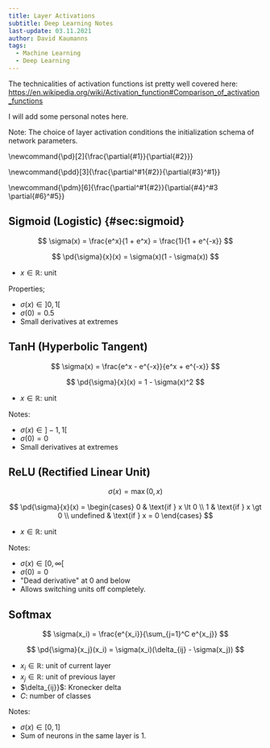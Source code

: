 ```yaml
---
title: Layer Activations
subtitle: Deep Learning Notes
last-update: 03.11.2021
author: David Kaumanns
tags:
  - Machine Learning
  - Deep Learning
---
```


The technicalities of activation functions ist pretty well covered here: <https://en.wikipedia.org/wiki/Activation_function#Comparison_of_activation_functions>

I will add some personal notes here.

Note: The choice of layer activation conditions the initialization schema of network parameters.

<!-- Partial derivative, e.g. \d u x -->
\newcommand{\pd}[2]{\frac{\partial{#1}}{\partial{#2}}}
<!-- Partial derivative, e.g. \pdd 2 u x -->
\newcommand{\pdd}[3]{\frac{\partial^#1{#2}}{\partial{#3}^#1}}
<!-- Mixed derivative, e.g. \pdm 5y 2x 3t -->
\newcommand{\pdm}[6]{\frac{\partial^#1{#2}}{\partial{#4}^#3 \partial{#6}^#5}}

## Sigmoid (Logistic) {#sec:sigmoid}

$$
\sigma(x) = \frac{e^x}{1 + e^x} = \frac{1}{1 + e^{-x}}
$$

$$
\pd{\sigma}{x}(x) = \sigma(x)(1 - \sigma(x))
$$

- $x \in \mathbb{R}$: unit

Properties;

- $\sigma(x) \in ]0, 1[$
- $\sigma(0) = 0.5$
- Small derivatives at extremes

## TanH (Hyperbolic Tangent)

$$
\sigma(x) = \frac{e^x - e^{-x}}{e^x + e^{-x}}
$$

$$
\pd{\sigma}{x}(x) = 1 - \sigma(x)^2
$$

- $x \in \mathbb{R}$: unit

Notes:

- $\sigma(x) \in ]-1, 1[$
- $\sigma(0) = 0$
- Small derivatives at extremes

## ReLU (Rectified Linear Unit)

$$
\sigma(x) = \max{(0, x)}
$$

$$
\pd{\sigma}{x}(x) = \begin{cases}
0         & \text{if } x \lt 0 \\
1         & \text{if } x \gt 0 \\
undefined & \text{if } x = 0
\end{cases}
$$

- $x \in \mathbb{R}$: unit

Notes:

- $\sigma(x) \in [0, \infty[$
- $\sigma(0) = 0$
- "Dead derivative" at 0 and below
- Allows switching units off completely.

## Softmax

$$
\sigma(x_i) = \frac{e^{x_i}}{\sum_{j=1}^C e^{x_j}}
$$

$$
\pd{\sigma}{x_j}(x_i) = \sigma(x_i)(\delta_{ij} - \sigma(x_j))
$$

- $x_i \in \mathbb{R}$: unit of current layer
- $x_j \in \mathbb{R}$: unit of previous layer
- $\delta_{ij}}$: Kronecker delta
- $C$: number of classes

Notes:

- $\sigma(x) \in [0, 1]$
- Sum of neurons in the same layer is 1.

